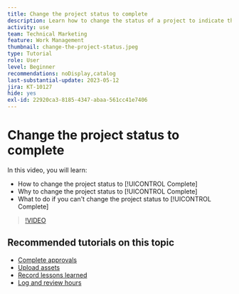 ```yaml
---
title: Change the project status to complete
description: Learn how to change the status of a project to indicate that work is complete.
activity: use
team: Technical Marketing
feature: Work Management
thumbnail: change-the-project-status.jpeg
type: Tutorial
role: User
level: Beginner
recommendations: noDisplay,catalog
last-substantial-update: 2023-05-12
jira: KT-10127
hide: yes
exl-id: 22920ca3-8185-4347-abaa-561cc41e7406
---
```

# Change the project status to complete

In this video, you will learn:

* How to change the project status to [!UICONTROL Complete]
* Why to change the project status to [!UICONTROL Complete]
* What to do if you can't change the project status to [!UICONTROL Complete]

>[!VIDEO](https://video.tv.adobe.com/v/3419336/?quality=12&learn=on)

## Recommended tutorials on this topic

* [Complete approvals](/help/manage-work/close-a-project/complete-approvals.md)
* [Upload assets](/help/manage-work/close-a-project/upload-assets.md)
* [Record lessons learned](/help/manage-work/close-a-project/lessons-learned-from-closing-a-project.md)
* [Log and review hours](/help/manage-work/close-a-project/log-and-review-hours.md)
